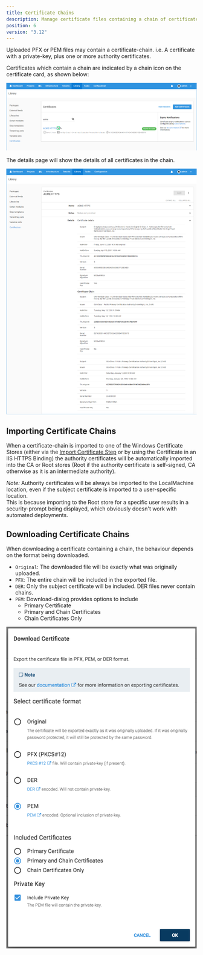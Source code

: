 ```yaml
---
title: Certificate Chains
description: Manage certificate files containing a chain of certificates 
position: 6 
version: "3.12"
---
```


Uploaded PFX or PEM files may contain a certificate-chain. i.e. A certificate with a private-key, plus one or more authority certificates.

Certificates which contain a chain are indicated by a chain icon on the certificate card, as shown below:

![](certificate-chain-card.png "width=500")

The details page will show the details of all certificates in the chain.

![](certificate-chain-details.png "width=500")

## Importing Certificate Chains

When a certificate-chain is imported to one of the Windows Certificate Stores (either via the [Import Certificate Step](import-certificate-step.md) or by using the Certificate in an IIS HTTPS Binding) the authority certificates will be automatically imported into the CA or Root stores (Root if the authority certificate is self-signed, CA otherwise as it is an intermediate authority).   

_Note:_  Authority certificates will be always be imported to the LocalMachine location, even if the subject certificate is imported to a user-specific location.  
This is because importing to the Root store for a specific user results in a security-prompt being displayed, which obviously doesn't work with automated deployments.   

## Downloading Certificate Chains

When downloading a certificate containing a chain, the behaviour depends on the format being downloaded. 

- `Original`: The downloaded file will be exactly what was originally uploaded.
- `PFX`: The entire chain will be included in the exported file. 
- `DER`: Only the subject certificate will be included.  DER files never contain chains. 
- `PEM`: Download-dialog provides options to include
   - Primary Certificate
   - Primary and Chain Certificates
   - Chain Certificates Only 

![Download Chain in PEM format dialog](download-pem-chain.png "width=500")

